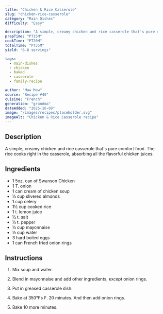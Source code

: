 ```yaml
---
title: "Chicken & Rice Casserole"
slug: "chicken-rice-casserole"
category: "Main Dishes"
difficulty: "Easy"

description: "A simple, creamy chicken and rice casserole that's pure comfort food. The rice cooks right in the casserole, absorbing all the flavorful chicken juices."
prepTime: "PT15M"
cookTime: "PT20M"
totalTime: "PT35M"
yield: "6-8 servings"

tags:
  - main-dishes
  - chicken
  - baked
  - casserole
  - family-recipe

author: "Maw Maw"
source: "Recipe #40"
cuisine: "French"
generation: "grandma"
dateAdded: "2025-10-08"
image: "/images/recipes/placeholder.svg"
imageAlt: "Chicken & Rice Casserole recipe"
---
```


## Description

A simple, creamy chicken and rice casserole that's pure comfort food. The rice cooks right in the casserole, absorbing all the flavorful chicken juices.

## Ingredients

- 1 5oz. can of Swanson Chicken
- 1 T. onion
- 1 can cream of chicken soup
- ½ cup slivered almonds
- 1 cup celery
- 1½ cup cooked rice
- 1 t. lemon juice
- ½ t. salt
- ½ t. pepper
- ½ cup mayonnaise
- ½ cup water
- 3 hard boiled eggs
- 1 can French fried onion rings

## Instructions

1. Mix soup and water.

2. Blend in mayonnaise and add other ingredients, except onion rings.

3. Put in greased casserole dish.

4. Bake at 350°Fs F. 20 minutes. And then add onion rings.

5. Bake 10 more minutes.